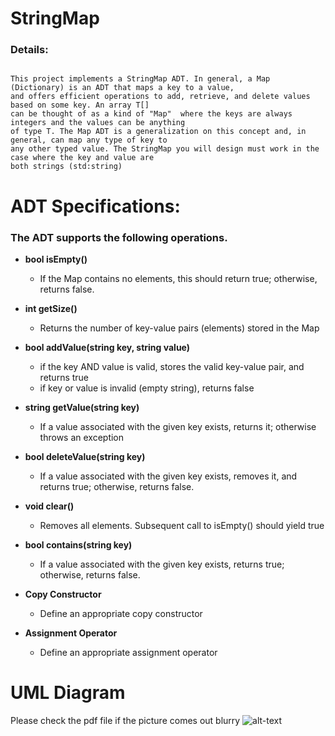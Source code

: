 # StringMap

### Details:
~~~

This project implements a StringMap ADT. In general, a Map (Dictionary) is an ADT that maps a key to a value,
and offers efficient operations to add, retrieve, and delete values based on some key. An array T[] 
can be thought of as a kind of "Map"  where the keys are always integers and the values can be anything 
of type T. The Map ADT is a generalization on this concept and, in general, can map any type of key to 
any other typed value. The StringMap you will design must work in the case where the key and value are 
both strings (std:string)

~~~

# ADT Specifications:
### The ADT supports the following operations.



* **bool isEmpty()**     
  * If the Map contains no elements, this should return true; otherwise, returns false.


* **int getSize()**  
  * Returns the number of key-value pairs (elements) stored in the Map


* **bool addValue(string key, string value)**  
  * if the key AND value is valid, stores the valid key-value pair, and returns true
  * if key or value is invalid (empty string), returns false


* **string getValue(string key)**  
  * If a value associated with the given key exists, returns it; otherwise throws an exception


* **bool deleteValue(string key)**  
  * If a value associated with the given key exists, removes it, and returns true; otherwise, returns false.

* **void clear()**     
  * Removes all elements. Subsequent call to isEmpty() should yield true


* **bool contains(string key)**  
  * If a value associated with the given key exists, returns true; otherwise, returns false.


* **Copy Constructor**  
  * Define an appropriate copy constructor


* **Assignment Operator**  
  * Define an appropriate assignment operator  


# UML Diagram  
Please check the pdf file if the picture comes out blurry
![alt-text](https://github.com/mirahmed39/StringMap/blob/master/StringMap_UML.png "StringMap_UML_Diagram")
